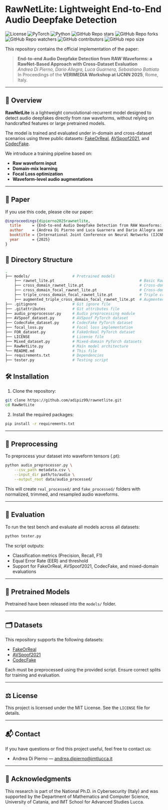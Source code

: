 # RawNetLite: Lightweight End-to-End Audio Deepfake Detection

![License](https://img.shields.io/badge/license-MIT-blue.svg)
![PyTorch](https://img.shields.io/badge/framework-pytorch-yellow.svg)
![Python](https://img.shields.io/badge/python-3.10%2B-blue.svg)
![GitHub Repo stars](https://img.shields.io/github/stars/adipiz99/RawNetLite)
![GitHub Repo forks](https://img.shields.io/github/forks/adipiz99/RawNetLite)
![GitHub Repo watchers](https://img.shields.io/github/watchers/adipiz99/RawNetLite)
![GitHub contributors](https://img.shields.io/github/contributors/adipiz99/RawNetLite)
![GitHub repo size](https://img.shields.io/github/repo-size/adipiz99/RawNetLite)

This repository contains the official implementation of the paper:

> **End-to-end Audio Deepfake Detection from RAW Waveforms: a RawNet-Based Approach with Cross-Dataset Evaluation**  
> *Andrea Di Pierno, Dario Allegra, Luca Guarnera, Sebastiano Battiato*  
> In Proceedings of the **VERIMEDIA Workshop at IJCNN 2025**, Rome, Italy.

---

## 🧠 Overview

**RawNetLite** is a lightweight convolutional-recurrent model designed to detect audio deepfakes directly from raw waveforms, without relying on handcrafted features or large pretrained models.

The model is trained and evaluated under in-domain and cross-dataset scenarios using three public datasets: [FakeOrReal](https://www.kaggle.com/datasets/mohammedabdeldayem/the-fake-or-real-dataset), [AVSpoof2021](https://www.asvspoof.org/index2021.html), and [CodecFake](https://github.com/roger-tseng/CodecFake).

We introduce a training pipeline based on:

- **Raw waveform input**
- **Domain-mix learning**
- **Focal Loss optimization**
- **Waveform-level audio augmentations**

---

## 📄 Paper

If you use this code, please cite our paper:

```bibtex
@inproceedings{dipierno2025rawnetlite,
  title     = {End-to-end Audio Deepfake Detection from RAW Waveforms: a RawNet-Based Approach with Cross-Dataset Evaluation},
  author    = {Andrea Di Pierno and Luca Guarnera and Dario Allegra and Sebastiano Battiato},
  booktitle = {International Joint Conference on Neural Networks (IJCNN) - VERIMEDIA Workshop},
  year      = {2025}
}
```
## 📂 Directory Structure
```bash
.
├── models/                   # Pretrained models
    ├── rawnet_lite.pt                                      # Basic RawNetLite model
    ├── cross_domain_rawnet_lite.pt                         # Cross-domain RawNetLite model
    ├── cross_domain_focal_rawnet_lite.pt                   # Cross-domain RawNetLite with Focal Loss
    ├── triple_cross_domain_focal_rawnet_lite.pt            # Triple cross-domain RawNetLite with Focal Loss
    ├── augmented_triple_cross_domain_focal_rawnet_lite.pt  # Augmented triple cross-domain RawNetLite with Focal Loss
├── .gitignore                # Git ignore file
├── .gitattributes            # Git attributes file
├── audio_preprocessor.py     # Audio preprocessing module
├── AVSpoof_dataset.py        # AVSpoof PyTorch dataset
├── CodecFake_dataset.py      # CodecFake PyTorch dataset
├── focal_loss.py             # Focal loss implementation
├── FOR_dataset.py            # FakeOrReal PyTorch dataset
├── LICENSE                   # License file
├── Mixed_dataset.py          # Mixed-domain PyTorch datasets
├── RawNetLite.py             # Main model architecture
└── README.md                 # This file
├── requirements.txt          # Dependencies
├── tester.py                 # Testing script
```
## 🛠 Installation
1. Clone the repository:

```bash
git clone https://github.com/adipiz99/rawnetlite.git
cd RawNetLite
```
2. Install the required packages:

```bash
pip install -r requirements.txt
```
---

## 🔁 Preprocessing

To preprocess your dataset into waveform tensors (.pt):

```bash
python audio_preprocessor.py \
    --csv_path metadata.csv \
    --input_dir path/to/audio \
    --output_root data/audio_processed/
```

This will create `real_processed/` and `fake_processed/` folders with normalized, trimmed, and resampled audio waveforms.

---

## 🧪 Evaluation

To run the test bench and evaluate all models across all datasets:

```bash
python tester.py
```

The script outputs:
- Classification metrics (Precision, Recall, F1)
- Equal Error Rate (EER) and threshold
- Support for FakeOrReal, AVSpoof2021, CodecFake, and mixed-domain evaluations

---

## 🎯 Pretrained Models

Pretrained have been released into the `models/` folder.

---

## 🗂 Datasets

This repository supports the following datasets:
- [FakeOrReal](https://www.kaggle.com/datasets/mohammedabdeldayem/the-fake-or-real-dataset)
- [AVSpoof2021](https://www.asvspoof.org/index2021.html)
- [CodecFake](https://github.com/roger-tseng/CodecFake)

Each must be preprocessed using the provided script. Ensure correct splits for training and evaluation.

---

## ⚖ License

This project is licensed under the MIT License. See the `LICENSE` file for details.

---

## 📬 Contact

If you have questions or find this project useful, feel free to contact us:

- Andrea Di Pierno — [andrea.dipierno@imtlucca.it](mailto:andrea.dipierno@imtlucca.it)

---

## 📌 Acknowledgments

This research is part of the National Ph.D. in Cybersecurity (Italy) and was supported by the Department of Mathematics and Computer Science, University of Catania, and IMT School for Advanced Studies Lucca.